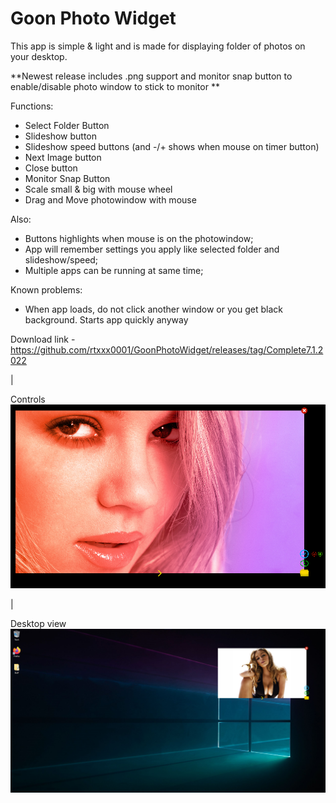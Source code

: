 # Goon Photo Widget

This app is simple & light and is made for displaying folder of photos on your desktop. 

**Newest release includes .png support and monitor snap button to enable/disable photo window to stick to monitor
**

Functions:
- Select Folder Button
- Slideshow button 
- Slideshow speed buttons (and -/+ shows when mouse on timer button)
- Next Image button
- Close button
- Monitor Snap Button
- Scale small & big with mouse wheel
- Drag and Move photowindow with mouse

Also:
+ Buttons highlights when mouse is on the photowindow;
+ App will remember settings you apply like selected folder and slideshow/speed;
+ Multiple apps can be running at same time;

Known problems:
- When app loads, do not click another window or you get black background. Starts app quickly anyway

Download link - https://github.com/rtxxx0001/GoonPhotoWidget/releases/tag/Complete7.1.2022

|

Controls
![myimage-alt-tag](https://raw.githubusercontent.com/rtxxx0001/GoonPhotoWidget/main/GPW1.png)

|

Desktop view
![myimage-alt-tag](https://raw.githubusercontent.com/rtxxx0001/GoonPhotoWidget/main/GPW3.png)
